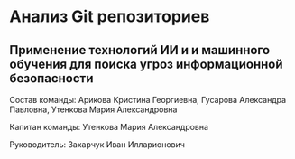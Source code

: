# Анализ Git репозиториев


## **Применение технологий ИИ и и машинного обучения для поиска угроз информационной безопасности**

Состав команды: Арикова Кристина Георгиевна, Гусарова Александра
Павловна, Утенкова Мария Александровна

Капитан команды: Утенкова Мария Александровна

Руководитель: Захарчук Иван Илларионович
